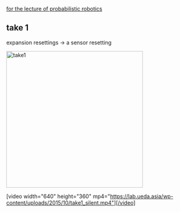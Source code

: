 <a href="https://lab.ueda.asia/?page_id=180">for the lecture of probabilistic robotics</a>

<h2>take 1</h2>

expansion resettings -> a sensor resetting


<a href="https://lab.ueda.asia/wp-content/uploads/2015/10/take1.gif"><img src="https://lab.ueda.asia/wp-content/uploads/2015/10/take1.gif" alt="take1" width="360" height="360" class="alignleft size-full wp-image-225" /></a>

[video width="640" height="360" mp4="https://lab.ueda.asia/wp-content/uploads/2015/10/take1_silent.mp4"][/video]

